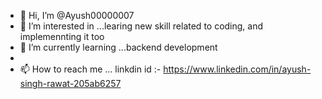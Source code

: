- 👋 Hi, I’m @Ayush00000007
- 👀 I’m interested in ...learing new skill related to coding, and implemennting it too
- 🌱 I’m currently learning ...backend development
-
- 📫 How to reach me ...  linkdin id :- https://www.linkedin.com/in/ayush-singh-rawat-205ab6257


